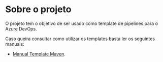 # Sobre o projeto
O projeto tem o objetivo de ser usado como template de pipelines para o Azure DevOps.

Caso queira consultar como utilizar os templates basta ler os seguintes manuais:
* [Manual Template Maven](./maven/manual-maven.md).
